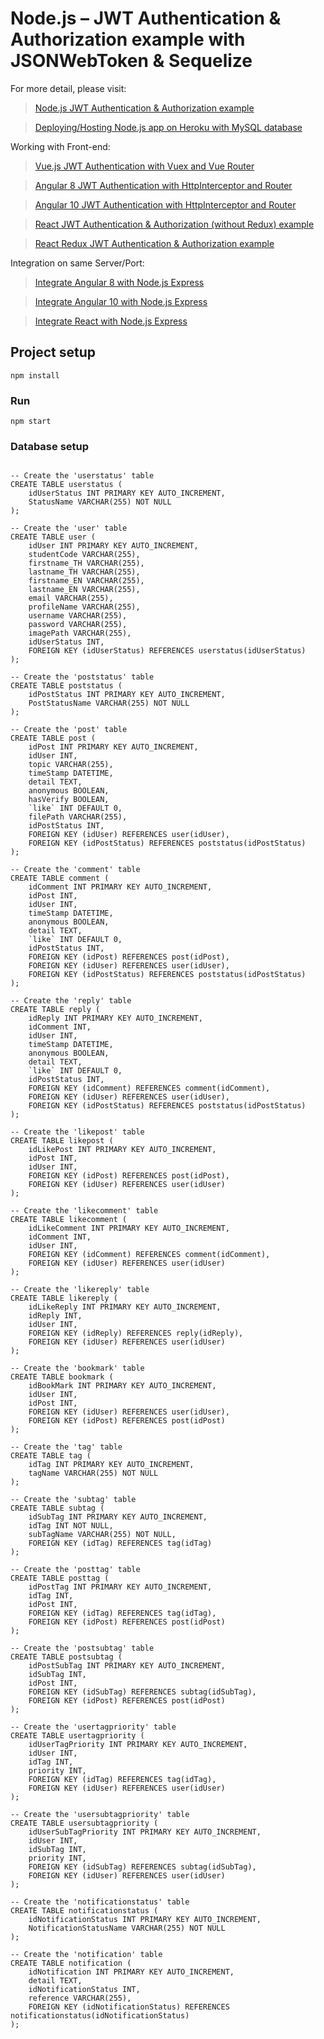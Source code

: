 # Node.js – JWT Authentication & Authorization example with JSONWebToken & Sequelize

For more detail, please visit:

> [Node.js JWT Authentication & Authorization example](https://bezkoder.com/node-js-jwt-authentication-mysql/)

> [Deploying/Hosting Node.js app on Heroku with MySQL database](https://bezkoder.com/deploy-node-js-app-heroku-cleardb-mysql/)

Working with Front-end:

> [Vue.js JWT Authentication with Vuex and Vue Router](https://bezkoder.com/jwt-vue-vuex-authentication/)

> [Angular 8 JWT Authentication with HttpInterceptor and Router](https://bezkoder.com/angular-jwt-authentication/)

> [Angular 10 JWT Authentication with HttpInterceptor and Router](https://bezkoder.com/angular-10-jwt-auth/)

> [React JWT Authentication & Authorization (without Redux) example](https://bezkoder.com/react-jwt-auth/)

> [React Redux JWT Authentication & Authorization example](https://bezkoder.com/react-redux-jwt-auth/)

Integration on same Server/Port:

> [Integrate Angular 8 with Node.js Express](https://bezkoder.com/integrate-angular-8-node-js/)

> [Integrate Angular 10 with Node.js Express](https://bezkoder.com/integrate-angular-10-node-js/)

> [Integrate React with Node.js Express](https://bezkoder.com/integrate-react-express-same-server-port/)

## Project setup

```
npm install
```

### Run

```
npm start
```

### Database setup

```

-- Create the 'userstatus' table
CREATE TABLE userstatus (
    idUserStatus INT PRIMARY KEY AUTO_INCREMENT,
    StatusName VARCHAR(255) NOT NULL
);

-- Create the 'user' table
CREATE TABLE user (
    idUser INT PRIMARY KEY AUTO_INCREMENT,
    studentCode VARCHAR(255),
    firstname_TH VARCHAR(255),
    lastname_TH VARCHAR(255),
    firstname_EN VARCHAR(255),
    lastname_EN VARCHAR(255),
    email VARCHAR(255),
    profileName VARCHAR(255),
    username VARCHAR(255),
    password VARCHAR(255),
    imagePath VARCHAR(255),
    idUserStatus INT,
    FOREIGN KEY (idUserStatus) REFERENCES userstatus(idUserStatus)
);

-- Create the 'poststatus' table
CREATE TABLE poststatus (
    idPostStatus INT PRIMARY KEY AUTO_INCREMENT,
    PostStatusName VARCHAR(255) NOT NULL
);

-- Create the 'post' table
CREATE TABLE post (
    idPost INT PRIMARY KEY AUTO_INCREMENT,
    idUser INT,
    topic VARCHAR(255),
    timeStamp DATETIME,
    detail TEXT,
    anonymous BOOLEAN,
    hasVerify BOOLEAN,
    `like` INT DEFAULT 0,
    filePath VARCHAR(255),
    idPostStatus INT,
    FOREIGN KEY (idUser) REFERENCES user(idUser),
    FOREIGN KEY (idPostStatus) REFERENCES poststatus(idPostStatus)
);

-- Create the 'comment' table
CREATE TABLE comment (
    idComment INT PRIMARY KEY AUTO_INCREMENT,
    idPost INT,
    idUser INT,
    timeStamp DATETIME,
    anonymous BOOLEAN,
    detail TEXT,
    `like` INT DEFAULT 0,
    idPostStatus INT,
    FOREIGN KEY (idPost) REFERENCES post(idPost),
    FOREIGN KEY (idUser) REFERENCES user(idUser),
    FOREIGN KEY (idPostStatus) REFERENCES poststatus(idPostStatus)
);

-- Create the 'reply' table
CREATE TABLE reply (
    idReply INT PRIMARY KEY AUTO_INCREMENT,
    idComment INT,
    idUser INT,
    timeStamp DATETIME,
    anonymous BOOLEAN,
    detail TEXT,
    `like` INT DEFAULT 0,
    idPostStatus INT,
    FOREIGN KEY (idComment) REFERENCES comment(idComment),
    FOREIGN KEY (idUser) REFERENCES user(idUser),
    FOREIGN KEY (idPostStatus) REFERENCES poststatus(idPostStatus)
);

-- Create the 'likepost' table
CREATE TABLE likepost (
    idLikePost INT PRIMARY KEY AUTO_INCREMENT,
    idPost INT,
    idUser INT,
    FOREIGN KEY (idPost) REFERENCES post(idPost),
    FOREIGN KEY (idUser) REFERENCES user(idUser)
);

-- Create the 'likecomment' table
CREATE TABLE likecomment (
    idLikeComment INT PRIMARY KEY AUTO_INCREMENT,
    idComment INT,
    idUser INT,
    FOREIGN KEY (idComment) REFERENCES comment(idComment),
    FOREIGN KEY (idUser) REFERENCES user(idUser)
);

-- Create the 'likereply' table
CREATE TABLE likereply (
    idLikeReply INT PRIMARY KEY AUTO_INCREMENT,
    idReply INT,
    idUser INT,
    FOREIGN KEY (idReply) REFERENCES reply(idReply),
    FOREIGN KEY (idUser) REFERENCES user(idUser)
);

-- Create the 'bookmark' table
CREATE TABLE bookmark (
    idBookMark INT PRIMARY KEY AUTO_INCREMENT,
    idUser INT,
    idPost INT,
    FOREIGN KEY (idUser) REFERENCES user(idUser),
    FOREIGN KEY (idPost) REFERENCES post(idPost)
);

-- Create the 'tag' table
CREATE TABLE tag (
    idTag INT PRIMARY KEY AUTO_INCREMENT,
    tagName VARCHAR(255) NOT NULL
);

-- Create the 'subtag' table
CREATE TABLE subtag (
    idSubTag INT PRIMARY KEY AUTO_INCREMENT,
    idTag INT NOT NULL,
    subTagName VARCHAR(255) NOT NULL,
    FOREIGN KEY (idTag) REFERENCES tag(idTag)
);

-- Create the 'posttag' table
CREATE TABLE posttag (
    idPostTag INT PRIMARY KEY AUTO_INCREMENT,
    idTag INT,
    idPost INT,
    FOREIGN KEY (idTag) REFERENCES tag(idTag),
    FOREIGN KEY (idPost) REFERENCES post(idPost)
);

-- Create the 'postsubtag' table
CREATE TABLE postsubtag (
    idPostSubTag INT PRIMARY KEY AUTO_INCREMENT,
    idSubTag INT,
    idPost INT,
    FOREIGN KEY (idSubTag) REFERENCES subtag(idSubTag),
    FOREIGN KEY (idPost) REFERENCES post(idPost)
);

-- Create the 'usertagpriority' table
CREATE TABLE usertagpriority (
    idUserTagPriority INT PRIMARY KEY AUTO_INCREMENT,
    idUser INT,
    idTag INT,
    priority INT,
    FOREIGN KEY (idTag) REFERENCES tag(idTag),
    FOREIGN KEY (idUser) REFERENCES user(idUser)
);

-- Create the 'usersubtagpriority' table
CREATE TABLE usersubtagpriority (
    idUserSubTagPriority INT PRIMARY KEY AUTO_INCREMENT,
    idUser INT,
    idSubTag INT,
    priority INT,
    FOREIGN KEY (idSubTag) REFERENCES subtag(idSubTag),
    FOREIGN KEY (idUser) REFERENCES user(idUser)
);

-- Create the 'notificationstatus' table
CREATE TABLE notificationstatus (
    idNotificationStatus INT PRIMARY KEY AUTO_INCREMENT,
    NotificationStatusName VARCHAR(255) NOT NULL
);

-- Create the 'notification' table
CREATE TABLE notification (
    idNotification INT PRIMARY KEY AUTO_INCREMENT,
    detail TEXT,
    idNotificationStatus INT,
    reference VARCHAR(255),
    FOREIGN KEY (idNotificationStatus) REFERENCES notificationstatus(idNotificationStatus)
);

```

